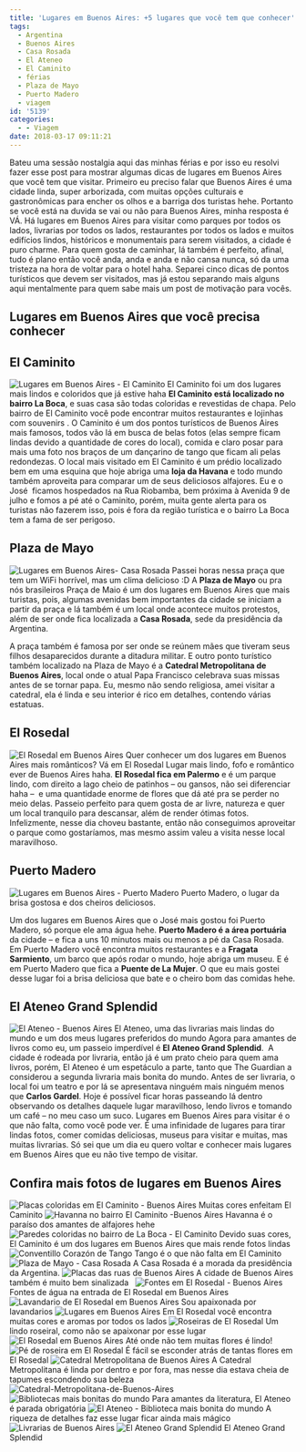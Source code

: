 ```yaml
---
title: 'Lugares em Buenos Aires: +5 lugares que você tem que conhecer'
tags:
  - Argentina
  - Buenos Aires
  - Casa Rosada
  - El Ateneo
  - El Caminito
  - férias
  - Plaza de Mayo
  - Puerto Madero
  - viagem
id: '5139'
categories:
  - - Viagem
date: 2018-03-17 09:11:21
---
```


Bateu uma sessão nostalgia aqui das minhas férias e por isso eu resolvi fazer esse post para mostrar algumas dicas de lugares em Buenos Aires que você tem que visitar. Primeiro eu preciso falar que Buenos Aires é uma cidade linda, super arborizada, com muitas opções culturais e gastronômicas para encher os olhos e a barriga dos turistas hehe. Portanto se você está na duvida se vai ou não para Buenos Aires, minha resposta é VÁ. Há lugares em Buenos Aires para visitar como parques por todos os lados, livrarias por todos os lados, restaurantes por todos os lados e muitos edifícios lindos, históricos e monumentais para serem visitados, a cidade é puro charme. Para quem gosta de caminhar, lá também é perfeito, afinal, tudo é plano então você anda, anda e anda e não cansa nunca, só da uma tristeza na hora de voltar para o hotel haha. Separei cinco dicas de pontos turísticos que devem ser visitados, mas já estou separando mais alguns aqui mentalmente para quem sabe mais um post de motivação para vocês.

## Lugares em Buenos Aires que você precisa conhecer

## El Caminito

![Lugares em Buenos Aires - El Caminito ](http://natalia.blog.br/wp-content/uploads/2018/01/El-caminito-em-buenos-aires.jpg) El Caminito foi um dos lugares mais lindos e coloridos que já estive haha **El Caminito está localizado no bairro La Boca**, e suas casa são todas coloridas e revestidas de chapa. Pelo bairro de El Caminito você pode encontrar muitos restaurantes e lojinhas com souvenirs . O Caminito é um dos pontos turísticos de Buenos Aires mais famosos, todos vão lá em busca de belas fotos (elas sempre ficam lindas devido a quantidade de cores do local), comida e claro posar para mais uma foto nos braços de um dançarino de tango que ficam ali pelas redondezas. O local mais visitado em El Caminito é um prédio localizado bem em uma esquina que hoje abriga uma **loja da Havana** e todo mundo também aproveita para comparar um de seus deliciosos alfajores. Eu e o José  ficamos hospedados na Rua Riobamba, bem próxima à Avenida 9 de julho e fomos a pé até o Caminito, porém, muita gente alerta para os turistas não fazerem isso, pois é fora da região turística e o bairro La Boca tem a fama de ser perigoso.

## Plaza de Mayo

![Lugares em Buenos Aires- Casa Rosada](http://natalia.blog.br/wp-content/uploads/2018/01/lugares-em-buenos-aires-casa-rosada.jpg) Passei horas nessa praça que tem um WiFi horrível, mas um clima delicioso :D A **Plaza de Mayo** ou pra nós brasileiros Praça de Maio é um dos lugares em Buenos Aires que mais turistas, pois, algumas avenidas bem importantes da cidade se iniciam a partir da praça e lá também é um local onde acontece muitos protestos, além de ser onde fica localizada a **Casa Rosada**, sede da presidência da Argentina.

A praça também é famosa por ser onde se reúnem mães que tiveram seus filhos desaparecidos durante a ditadura militar. E outro ponto turístico também localizado na Plaza de Mayo é a **Catedral Metropolitana de Buenos Aires**, local onde o atual Papa Francisco celebrava suas missas antes de se tornar papa. Eu, mesmo não sendo religiosa, amei visitar a catedral, ela é linda e seu interior é rico em detalhes, contendo várias estatuas.

## El Rosedal

![El Rosedal em Buenos Aires](http://natalia.blog.br/wp-content/uploads/2018/01/el-rosedal-buenos-aires.jpg) Quer conhecer um dos lugares em Buenos Aires mais românticos? Vá em El Rosedal Lugar mais lindo, fofo e romântico ever de Buenos Aires haha. **El Rosedal fica em Palermo** e é um parque lindo, com direito a lago cheio de patinhos – ou gansos, não sei diferenciar haha –  e uma quantidade enorme de flores que dá até pra se perder no meio delas. Passeio perfeito para quem gosta de ar livre, natureza e quer um local tranquilo para descansar, além de render ótimas fotos. Infelizmente, nesse dia choveu bastante, então não conseguimos aproveitar o parque como gostaríamos, mas mesmo assim valeu a visita nesse local maravilhoso.

## Puerto Madero

![Lugares em Buenos Aires - Puerto Madero ](http://natalia.blog.br/wp-content/uploads/2018/01/puerto-madero-em-buenos-aires.jpg) Puerto Madero, o lugar da brisa gostosa e dos cheiros deliciosos.

Um dos lugares em Buenos Aires que o José mais gostou foi Puerto Madero, só porque ele ama água hehe. **Puerto Madero é a área portuária** da cidade – e fica a uns 10 minutos mais ou menos a pé da Casa Rosada. Em Puerto Madero você encontra muitos restaurantes e a **Fragata Sarmiento**, um barco que após rodar o mundo, hoje abriga um museu. E é em Puerto Madero que fica a **Puente de La Mujer**. O que eu mais gostei desse lugar foi a brisa deliciosa que bate e o cheiro bom das comidas hehe.

## El Ateneo Grand Splendid

![El Ateneo - Buenos Aires](http://natalia.blog.br/wp-content/uploads/2018/01/el-ateneo-buenos-aires.jpg) El Ateneo, uma das livrarias mais lindas do mundo e um dos meus lugares preferidos do mundo Agora para amantes de livros como eu, um passeio imperdível é **El Ateneo Grand Splendid**.  A cidade é rodeada por livraria, então já é um prato cheio para quem ama livros, porém, El Ateneo é um espetáculo a parte, tanto que The Guardian a considerou a segunda livraria mais bonita do mundo. Antes de ser livraria, o local foi um teatro e por lá se apresentava ninguém mais ninguém menos que **Carlos Gardel**. Hoje é possível ficar horas passeando lá dentro observando os detalhes daquele lugar maravilhoso, lendo livros e tomando um café – no meu caso um suco. Lugares em Buenos Aires para visitar é o que não falta, como você pode ver. É uma infinidade de lugares para tirar lindas fotos, comer comidas deliciosas, museus para visitar e muitas, mas muitas livrarias. Só sei que um dia eu quero voltar e conhecer mais lugares em Buenos Aires que eu não tive tempo de visitar.

## Confira mais fotos de lugares em Buenos Aires

![Placas coloridas em El Caminito - Buenos Aires](http://natalia.blog.br/wp-content/uploads/2018/01/placas-em-el-caminito-buenos-aires.jpg) Muitas cores enfeitam El Caminito ![Havanna no bairro El Caminito -Buenos Aires](http://natalia.blog.br/wp-content/uploads/2018/01/entrada-havanna-em-el-caminito-buenos-aires.jpg) Havanna é o paraíso dos amantes de alfajores hehe ![Paredes coloridas no bairro de La Boca - El Caminito ](http://natalia.blog.br/wp-content/uploads/2018/01/paredes-coloridas-bairro-el-caminito.jpg) Devido suas cores, El Caminito é um dos lugares em Buenos Aires que mais rende fotos lindas ![Conventillo Corazón de Tango](http://natalia.blog.br/wp-content/uploads/2018/01/Conventillo-Corazón-de-Tango.jpg) Tango é o que não falta em El Caminito ![Plaza de Mayo - Casa Rosada](http://natalia.blog.br/wp-content/uploads/2018/01/praza-de-mayo-casa-rosada-1.jpg) A Casa Rosada é a morada da presidência da Argentina. ![Placas das ruas de Buenos Aires](http://natalia.blog.br/wp-content/uploads/2018/01/placas-ruas-buenos-aires.jpg) A cidade de Buenos Aires também é muito bem sinalizada   ![Fontes em El Rosedal - Buenos Aires](http://natalia.blog.br/wp-content/uploads/2018/01/el-rosedal-em-buenos-aires-fontes.jpg) Fontes de água na entrada de El Rosedal em Buenos Aires ![Lavandario de El Rosedal em Buenos Aires](http://natalia.blog.br/wp-content/uploads/2018/01/lavandas-em-el-rosedal-buenos-aires.jpg) Sou apaixonada por lavandarios ![Lugares em Buenos Aires](http://natalia.blog.br/wp-content/uploads/2018/01/lavandario-el-rosedal-buenos-aires.jpg) Em El Rosedal você encontra muitas cores e aromas por todos os lados ![Roseiras de El Rosedal](http://natalia.blog.br/wp-content/uploads/2018/01/roseiras-em-el-rosedal.jpg) Um lindo roseiral, como não se apaixonar por esse lugar ![El Rosedal em Buenos Aires](http://natalia.blog.br/wp-content/uploads/2018/01/visitando-el-rosedal-buenos-aires.jpg) Até onde não tem muitas flores é lindo! ![Pé de roseira em El Rosedal](http://natalia.blog.br/wp-content/uploads/2018/01/flores-de-el-rosedal-buenos-aires.jpg) É fácil se esconder atrás de tantas flores em El Rosedal ![Catedral Metropolitana de Buenos Aires](http://natalia.blog.br/wp-content/uploads/2018/01/Catedral-Metropolitana-de-Buenos-Aires-Plaza-de-Mayo.jpg) A Catedral Metropolitana é linda por dentro e por fora, mas nesse dia estava cheia de tapumes escondendo sua beleza ![Catedral-Metropolitana-de-Buenos-Aires](http://natalia.blog.br/wp-content/uploads/2018/01/Catedral-Metropolitana-de-Buenos-Aires-1.jpg) ![Bibliotecas mais bonitas do mundo](http://natalia.blog.br/wp-content/uploads/2018/01/El-Ateneo-Buenos-Aires.jpg) Para amantes da literatura, El Ateneo é parada obrigatória ![El Ateneo - Biblioteca mais bonita do mundo](http://natalia.blog.br/wp-content/uploads/2018/01/detalhes-el-ateneo-buenos-aires.jpg) A riqueza de detalhes faz esse lugar ficar ainda mais mágico ![Livrarias de Buenos Aires](http://natalia.blog.br/wp-content/uploads/2018/01/biblioteca-el-ateneo-buenos-aires.jpg) ![El Ateneo Grand Splendid](http://natalia.blog.br/wp-content/uploads/2018/01/el-ateneo-grand-splendid.jpg) El Ateneo Grand Splendid